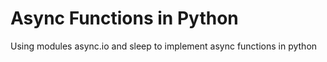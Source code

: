 # Async Functions in Python
Using modules async.io and sleep to implement async functions in python

